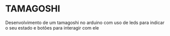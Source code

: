 # TAMAGOSHI
Desenvolvimento de um tamagoshi no arduino com uso de leds para indicar o seu estado e botões para interagir com ele

